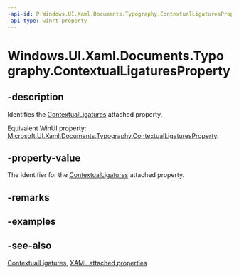 ```yaml
---
-api-id: P:Windows.UI.Xaml.Documents.Typography.ContextualLigaturesProperty
-api-type: winrt property
---
```


<!-- Property syntax
public Windows.UI.Xaml.DependencyProperty ContextualLigaturesProperty { get; }
-->

# Windows.UI.Xaml.Documents.Typography.ContextualLigaturesProperty

## -description
Identifies the [ContextualLigatures](typography_contextualligatures.md) attached property.

Equivalent WinUI property: [Microsoft.UI.Xaml.Documents.Typography.ContextualLigaturesProperty](/windows/winui/api/microsoft.ui.xaml.documents.typography.contextualligaturesproperty).

## -property-value
The identifier for the [ContextualLigatures](typography_contextualligatures.md) attached property.

## -remarks

## -examples

## -see-also

[ContextualLigatures](typography_contextualligatures.md), [XAML attached properties](/windows/uwp/xaml-platform/attached-properties-overview)
